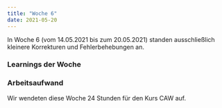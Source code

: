 ```yaml
---
title: "Woche 6"
date: 2021-05-20
---
```


In Woche 6 (vom 14.05.2021 bis zum 20.05.2021) standen ausschließlich kleinere Korrekturen und Fehlerbehebungen an. 

### Learnings der Woche

### Arbeitsaufwand
Wir wendeten diese Woche 24 Stunden für den Kurs CAW auf. 